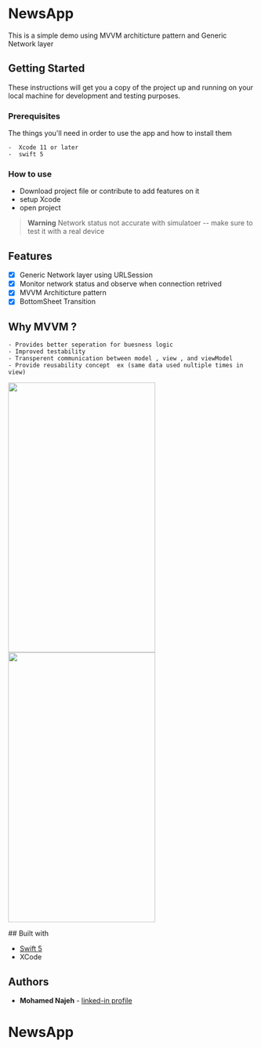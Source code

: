 # NewsApp

This is a simple demo using MVVM architicture pattern and Generic Network layer

## Getting Started

These instructions will get you a copy of the project up and running on your local machine for development and testing purposes.

### Prerequisites

The things you'll need in order to use the app and how to install them

```
-  Xcode 11 or later
-  swift 5
```

### How to use

- Download project file or contribute to add features on it 
- setup Xcode 
- open project

> __Warning__
>  Network status not accurate with simulatoer -- make sure to test it with a real device

## Features

- [x] Generic Network layer using URLSession
- [x] Monitor network status and observe when connection retrived
- [x] MVVM Architicture pattern
- [x] BottomSheet Transition

## Why MVVM ?
```
- Provides better seperation for buesness logic
- Improved testability
- Transperent communication between model , view , and viewModel
- Provide reusability concept  ex (same data used nultiple times in view)
```

<p float="left">
  <img src="https://user-images.githubusercontent.com/99803050/220878305-7fae9ea7-9f49-47da-a4ae-b9e260d5a391.PNG" width="300" height="550">
  <img src="https://user-images.githubusercontent.com/99803050/220878404-f8f70460-0599-428b-a3f4-40df6a978bd5.PNG" width="300" height="550">
</p>
## Built with

* [Swift 5](https://developer.apple.com/swift/)
* XCode

## Authors

* **Mohamed Najeh** - [linked-in profile](https://www.linkedin.com/in/mohammed-najeh-15b6a0147)
# NewsApp
